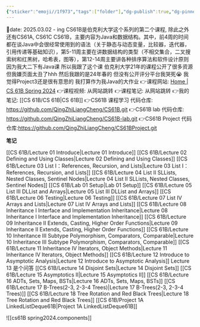 ```yaml
---
{"sticker":"emoji//1f973","tags":["folder"],"dg-publish":true,"dg-pinned":true,"permalink":"/CS 61B/CS 61B/","pinned":true,"dgPassFrontmatter":true,"noteIcon":"","created":"2025-03-02T21:48:21.662+08:00","updated":"2025-04-26T09:23:40.284+08:00"}
---
```


📅date: 2025.03.02 - ing
CS61B是伯克利大学这个系列的第二个课程, 除此之外还有CS61A, CS61C
CS61B，主要内容为Java和数据结构。其中，前4周的时间都在谈Java中会很经常使用到的语法（关于静态与动态变量，比较器，迭代器，引用传递等基础知识），第5-11周主要在讲数据结构的类型（不相交集合，二叉搜索树和红黑树，哈希表，图等），第12-14周主要讲各种排序算法和软件设计原则
因为我大二下有Java课 所以我跟了这个课
伯克利大学21年的课程公开了很多资源 但我嫌页面太丑了hhh 然后我跟的是24年春的   但没有公开评分平台我哭死😭
我觉得Project3还是很有意思的 我打算作为我Java的大作业
👉课程网站: [Home | CS 61B Spring 2024](https://sp24.datastructur.es/)
👉课程视频: 从网站跳转
👉课程笔记: 从网站跳转
👉我的笔记: [[CS 61B/CS 61B\|CS 61B]]
👉CS61B 课程学习 代码仓库: https://github.com/QingZhiLiangCheng/CS61B.git
👉CS61B lab 代码仓库: https://github.com/QingZhiLiangCheng/CS61B-lab.git
👉CS61B Project 代码仓库:https://github.com/QingZhiLiangCheng/CS61BProject.git

**笔记**

[[CS 61B/Lecture 01 Introduce\|Lecture 01 Introduce]]
[[CS 61B/Lecture 02 Defining and Using Classes\|Lecture 02 Defining and Using Classes]]
[[CS 61B/Lecture 03 List I：References, Recursion, and Lists\|Lecture 03 List I：References, Recursion, and Lists]]
[[CS 61B/Lecture 04 List II SLLists, Nested Classes, Sentinel Nodes\|Lecture 04 List II SLLists, Nested Classes, Sentinel Nodes]]
[[CS 61B/Lab 01 Setup\|Lab 01 Setup]]
[[CS 61B/Lecture 05 List III DLList and Arrays\|Lecture 05 List III DLList and Arrays]]
[[CS 61B/Lecture 06 Testing\|Lecture 06 Testing]]
[[CS 61B/Lecture 07 List IV Arrays and Lists\|Lecture 07 List IV Arrays and Lists]]
[[CS 61B/Lecture 08 Inheritance I Interface and Implementation Inheritance\|Lecture 08 Inheritance I Interface and Implementation Inheritance]]
[[CS 61B/Lecture 09 Inheritance II Extends, Casting, Higher Order Functions\|Lecture 09 Inheritance II Extends, Casting, Higher Order Functions]]
[[CS 61B/Lecture 10 Inheritance III Subtype Polymorphism, Comparators, Comparable\|Lecture 10 Inheritance III Subtype Polymorphism, Comparators, Comparable]]
[[CS 61B/Lecture 11 Inheritance IV Iterators, Object Methods\|Lecture 11 Inheritance IV Iterators, Object Methods]]
[[CS 61B/Lecture 12 Introduce to Asymptotic Analysis\|Lecture 12 Introduce to Asymptotic Analysis]]
Lecture 13 是个问答
[[CS 61B/Lecture 14 Disjoint Sets\|Lecture 14 Disjoint Sets]]
[[CS 61B/Lecture 15 Asymptotics II\|Lecture 15 Asymptotics II]]
[[CS 61B/Lecture 16 ADTs, Sets, Maps, BSTs\|Lecture 16 ADTs, Sets, Maps, BSTs]]
[[CS 61B/Lecture 17 B-Trees(2-3, 2-3-4 Trees)\|Lecture 17 B-Trees(2-3, 2-3-4 Trees)]]
[[CS 61B/Lecture 18 Tree Rotation and Red Black Trees\|Lecture 18 Tree Rotation and Red Black Trees]]
[[CS 61B/Project 1A LinkedListDeque61B\|Project 1A LinkedListDeque61B]]

![[cs61B spring2024.components]]